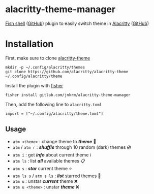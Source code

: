 # alacritty-theme-manager

[Fish shell](https://fishshell.com) ([GitHub](https://github.com/fish-shell/fish-shell)) plugin to easily switch theme in [Alacritty](https://alacritty.org) ([GitHub](https://github.com/alacritty/alacritty))

# Installation

First, make sure to clone [alacritty-theme](https://github.com/alacritty/alacritty-theme)

```
mkdir -p ~/.config/alacritty/themes
git clone https://github.com/alacritty/alacritty-theme ~/.config/alacritty/theme
```

Install the plugin with [fisher](https://github.com/jorgebucaran/awsm.fish)

```
fisher install gitlab.com/jnkrm/alacritty-theme-manager
```

Then, add the following line to `alacritty.toml`

```
import = ["~/.config/alacritty/theme.toml"]
```

## Usage

- `atm <theme>` : change theme to **_theme_** 🌈
- `atm` / `atm r` : **_shuffle_** through 10 random (dark) themes 💿
- `atm i` : get **_info_** about current theme ℹ️
- `atm ls` : list **_all_** available themes 📋
- `atm s` : **_star_** current theme ⭐️
- `atm ls s` / `atm s ls` : **_list_** starred themes 🌟
- `atm u` : unstar **_current_** theme ❌
- `atm u <theme>` : unstar **_theme_** ❌
